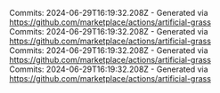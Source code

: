 Commits: 2024-06-29T16:19:32.208Z - Generated via https://github.com/marketplace/actions/artificial-grass
<br>
Commits: 2024-06-29T16:19:32.208Z - Generated via https://github.com/marketplace/actions/artificial-grass
<br>
Commits: 2024-06-29T16:19:32.208Z - Generated via https://github.com/marketplace/actions/artificial-grass
<br>
Commits: 2024-06-29T16:19:32.208Z - Generated via https://github.com/marketplace/actions/artificial-grass
<br>
